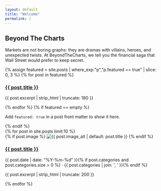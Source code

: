 ```yaml
---
layout: default
title: "Welcome"
permalink: /
---
```


<!-- HERO full-bleed -->
<section class="full-bleed hero-band">
  <div class="inner">
    <h1 class="hero-title">Beyond The Charts</h1>
    <p class="hero-subtitle">
      Markets are not boring graphs: they are dramas with villains, heroes, and unexpected twists.  
      At BeyondTheCharts, we tell you the financial saga that Wall Street would prefer to keep secret.
    </p>
  </div>
</section>

<!-- FEATURED full-bleed (sin título) -->
<section class="full-bleed featured-band">
  <div class="inner">
    <div class="featured-cards">
      {% assign featured = site.posts | where_exp:"p","p.featured == true" | slice: 0, 3 %}
      {% for post in featured %}
        <article class="card">
          <h3><a href="{{ post.url | relative_url }}">{{ post.title }}</a></h3>
          <p>{{ post.excerpt | strip_html | truncate: 180 }}</p>
        </article>
      {% endfor %}
      {% if featured == empty %}
        <p>Add <code>featured: true</code> in a post front matter to show it here.</p>
      {% endif %}
    </div>
  </div>
</section>

<!-- Latest Posts (panel estrecho con fondo, sin título) -->
<section class="narrow-panel">
  <div class="post-cards">
  {% for post in site.posts limit:10 %}
    <article class="post-card{% if post.image %} post-card--with-thumb{% endif %}">
      {% if post.image %}
        <img class="post-thumb" src="{{ post.image | relative_url }}" alt="{{ post.image_alt | default: post.title }}">
      {% endif %}
      <div class="post-body">
        <h3><a href="{{ post.url | relative_url }}">{{ post.title }}</a></h3>
        <p class="meta">
          {{ post.date | date: "%Y-%m-%d" }}{% if post.categories and post.categories.size > 0 %} · {{ post.categories | join: ', ' }}{% endif %}
        </p>
        <p>{{ post.excerpt | strip_html | truncate: 200 }}</p>
      </div>
    </article>
  {% endfor %}
  </div>
</section>

